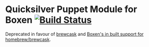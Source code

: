 # Quicksilver Puppet Module for Boxen [![Build Status](https://travis-ci.org/boxen/puppet-quicksilver.png)](https://travis-ci.org/boxen/puppet-quicksilver)

Deprecated in favour of [brewcask][1] and [Boxen's in built support for
homebrew/brewcask][2].

[1]: https://caskroom.github.io/
[2]: https://github.com/boxen/puppet-boxen/blob/master/manifests/personal.pp#L14-L17
